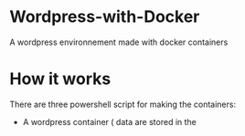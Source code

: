 # Wordpress-with-Docker
A wordpress environnement made with docker containers
# How it works
There are three powershell script for making the containers:
- A wordpress container ( data are stored in the 
